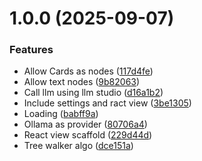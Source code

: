 # 1.0.0 (2025-09-07)


### Features

* Allow Cards as nodes ([117d4fe](https://github.com/ff6347/obsidian-canvas-context/commit/117d4feec0a3f70c9e468809e9850b394cbaca8c))
* Allow text nodes ([9b82063](https://github.com/ff6347/obsidian-canvas-context/commit/9b8206359096fc0eb4da18b195debf25c9758eb3))
* Call llm using llm studio ([d16a1b2](https://github.com/ff6347/obsidian-canvas-context/commit/d16a1b2bfc19433d9e2b48e9d8a6ef765da8f281))
* Include settings and ract view ([3be1305](https://github.com/ff6347/obsidian-canvas-context/commit/3be1305f2ff69ca27dd078884a8ad221df704f88))
* Loading ([babff9a](https://github.com/ff6347/obsidian-canvas-context/commit/babff9a679fd12fa09febb73c01cb556653dccf1))
* Ollama as provider ([80706a4](https://github.com/ff6347/obsidian-canvas-context/commit/80706a4b93b6590a56ab5677384939643dfad03e))
* React view scaffold ([229d44d](https://github.com/ff6347/obsidian-canvas-context/commit/229d44d4714fce4b48e85d8712b5306ada4119c2))
* Tree walker algo ([dce151a](https://github.com/ff6347/obsidian-canvas-context/commit/dce151a6dfba72c9ac1dd92f7d54619ea8c94d3c))
